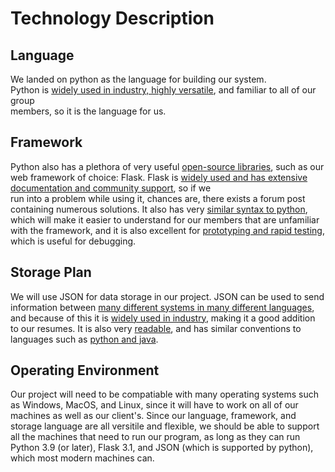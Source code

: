 # Technology Description 
 
## Language 
 
We landed on python as the language for building our system.   
Python is [widely used in industry, highly versatile](https://skillcrush.com/blog/what-is-python-used-for/), and familiar to all of our group   
members, so it is the language for us. 
 
## Framework 
 
Python also has a plethora of very useful [open-source libraries](https://skillcrush.com/blog/what-is-python-used-for/), such as our web framework of choice: Flask. Flask is [widely used and has extensive documentation and community support](https://medium.com/@lauren-fox/why-should-you-use-flask-framework-for-web-development-f5a7233e17a6), so if we   
run into a problem while using it, chances are, there exists a forum post containing numerous solutions. It also has very [similar syntax to python](https://medium.com/@lauren-fox/why-should-you-use-flask-framework-for-web-development-f5a7233e17a6), which will make it easier to understand for our members that are unfamiliar with the framework, and it is also excellent for [prototyping and rapid testing](https://medium.com/@lauren-fox/why-should-you-use-flask-framework-for-web-development-f5a7233e17a6), which is useful for debugging. 
 
## Storage Plan 
 
We will use JSON for data storage in our project. JSON can be used to send information between [many different systems in many different languages](https://www.oracle.com/database/what-is-json/), and because of this it is [widely used in industry](https://www.oracle.com/database/what-is-json/), making it a good addition to our resumes. It is also very [readable](https://www.json.org/json-en.html), and has similar conventions to languages such as [python and java](https://www.json.org/json-en.html).

## Operating Environment

Our project will need to be compatiable with many operating systems such as Windows, MacOS, and Linux, since it will have to work on all of our machines as well as our client's. Since our language, framework, and storage language are all versitile and flexible, we should be able to support all the machines that need to run our program, as long as they can run Python 3.9 (or later), Flask 3.1, and JSON (which is supported by python), which most modern machines can. 
